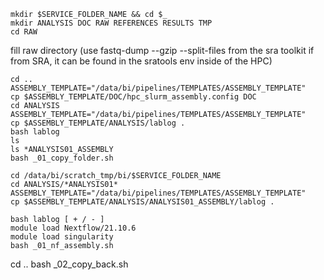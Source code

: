 ```
mkdir $SERVICE_FOLDER_NAME && cd $_
mkdir ANALYSIS DOC RAW REFERENCES RESULTS TMP
cd RAW
```
fill raw directory (use fastq-dump --gzip --split-files from the sra toolkit if from SRA, it can be found in the sratools env inside of the HPC)


```
cd ..
ASSEMBLY_TEMPLATE="/data/bi/pipelines/TEMPLATES/ASSEMBLY_TEMPLATE"
cp $ASSEMBLY_TEMPLATE/DOC/hpc_slurm_assembly.config DOC
cd ANALYSIS
ASSEMBLY_TEMPLATE="/data/bi/pipelines/TEMPLATES/ASSEMBLY_TEMPLATE"
cp $ASSEMBLY_TEMPLATE/ANALYSIS/lablog .
bash lablog
ls
ls *ANALYSIS01_ASSEMBLY
bash _01_copy_folder.sh
```
```
cd /data/bi/scratch_tmp/bi/$SERVICE_FOLDER_NAME
cd ANALYSIS/*ANALYSIS01*
ASSEMBLY_TEMPLATE="/data/bi/pipelines/TEMPLATES/ASSEMBLY_TEMPLATE"
cp $ASSEMBLY_TEMPLATE/ANALYSIS/ANALYSIS01_ASSEMBLY/lablog .
```
```
bash lablog [ + / - ]
module load Nextflow/21.10.6
module load singularity
bash _01_nf_assembly.sh
```
cd ..
bash _02_copy_back.sh

